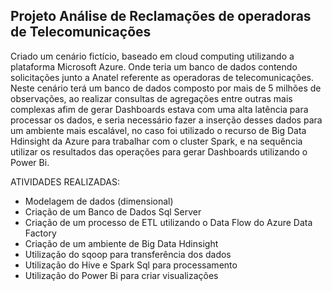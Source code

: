 ## Projeto Análise de Reclamações de operadoras de Telecomunicações

Criado um cenário fictício, baseado em cloud computing utilizando a plataforma Microsoft Azure. Onde teria um banco de dados contendo solicitações junto a Anatel referente as operadoras de telecomunicações. Neste cenário terá um banco de dados composto por mais de 5 milhões de observações, ao realizar consultas de agregações entre outras mais complexas afim de gerar Dashboards estava com uma alta latência para processar os dados, e seria necessário fazer a inserção desses dados para um ambiente mais escalável, no caso foi utilizado o recurso de Big Data Hdinsight da Azure para trabalhar com o cluster Spark, e na sequência utilizar os resultados das operações para gerar Dashboards utilizando o Power Bi. 

ATIVIDADES REALIZADAS:  

- Modelagem de dados (dimensional) 
- Criação de um Banco de Dados Sql Server
- Criação de um processo de ETL utilizando o Data Flow do Azure Data Factory
- Criação de um ambiente de Big Data Hdinsight
- Utilização do sqoop para transferência dos dados 
- Utilização do Hive e Spark Sql para processamento 
- Utilização do Power Bi para criar visualizações
